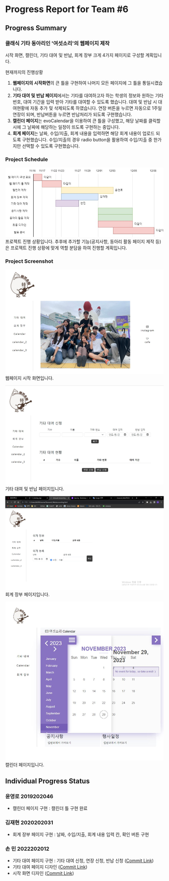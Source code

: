 # Progress Report for Team #6

## Progress Summary

### 클래식 기타 동아리인 '여섯소리'의 웹페이지 제작

시작 화면, 캘린더, 기타 대여 및 반납, 회계 장부 크게 4가지 페이지로 구성할 계획입니다.

현재까지의 진행상황

1. <strong>웹페이지의 시작화면</strong>의 큰 틀을 구현하여 나머지 모든 페이지에 그 틀을 통일시켰습니다.
2. <strong>기타 대여 및 반납 페이지</strong>에서는 기타를 대여하고자 하는 학생의 정보와 원하는 기타 번호, 대여 기간을 입력 받아 기타를 대여할 수 있도록 했습니다.
   대여 및 반납 시 대여현황에 자동 추가 및 삭제되도록 하였습니다. 연장 버튼을 누르면 자동으로 1주일 연장이 되며, 반납버튼을 누르면 반납처리가 되도록 구현했습니다.
3. <strong>캘린더 페이지</strong>는 evoCalendar을 이용하여 큰 틀을 구성했고, 해당 날짜를 클릭할 시에 그 날짜에 해당하는 일정이 뜨도록 구현하는 중입니다.
4. <strong>회계 페이지</strong>는 날짜, 수입/지출, 회계 내용을 입력하면 해당 회계 내용이 업로드 되도록 구현했습니다. 수입/지출의 경우 radio button을 활용하여 수입/지출 중 한가지만 선택할 수 있도록 구현했습니다.

### Project Schedule

![Schedule Image](./images/PROGRESS/schedule.jpg)
프로젝트 진행 상황입니다. 추후에 추가할 기능(공지사항, 동아리 활동 페이지 제작 등)은 프로젝트 진행 상황에 맞게 역할 분담을 하여 진행할 계획입니다.

### Project Screenshot

![Main Page Image](./images/PROGRESS/main_page.jpg)
웹페이지 시작 화면입니다.

![Rental Page Image](./images/PROGRESS/rental_page.jpg)
기타 대여 및 반납 페이지입니다.

![Accounting Page Image](./images/PROGRESS/accounting.jpg)
회계 장부 페이지입니다.

![Calendar Page Image](./images/PROGRESS/calendar.JPG)
캘린더 페이지입니다.

## Individual Progress Status

### 윤영로 2019202046

- 캘린더 페이지 구현 : 캘린더 틀 구현 완료

### 김재현 2020202031

- 회계 장부 페이지 구현 : 날짜, 수입/지출, 회계 내용 입력 칸, 확인 버튼 구현

### 손 민 2022202012

- 기타 대여 페이지 구현 : 기타 대여 신청, 연장 신청, 반납 신청 ([Commit Link](https://github.com/zeroad00/Sixsound_Web/commit/1b8ea0e4ff12980b47e0b2a8a8222fcd20614b6e#diff-c6ba6392846af6e6c79c00cf3d91a49c106417d86308e873b4ff37a2aa4ae45f))
- 기타 대여 페이지 디자인 ([Commit Link](https://github.com/zeroad00/Sixsound_Web/commit/90c7a2ac09aecf49410a96ec079df2cd17c54a7b))
- 시작 화면 디자인 ([Commit Link](https://github.com/zeroad00/Sixsound_Web/commit/f44f4c03d2d19d6b0b100d99edd9acf56f117b47))

